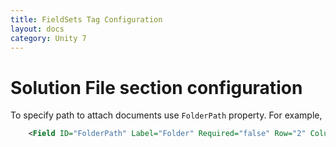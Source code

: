 ```yaml
---
title: FieldSets Tag Configuration
layout: docs
category: Unity 7
---
```


# Solution File section configuration

To specify path to attach documents use ```FolderPath``` property. For example,

```xml
    <Field ID="FolderPath" Label="Folder" Required="false" Row="2" Column="1" FolderPath="/Shared Documents" Default="/Shared Documents"/>
```
